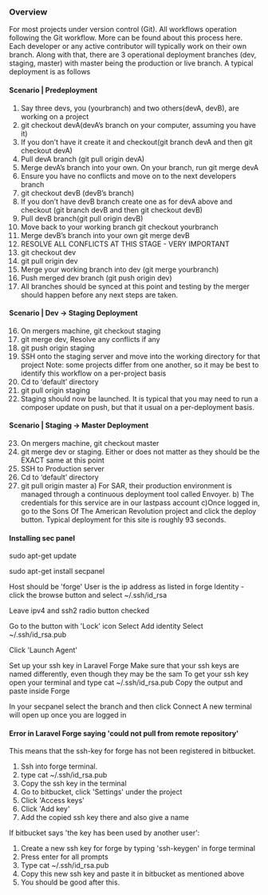 ### Overview
For most projects under version control (Git). All workflows operation following the Git workflow. More can be found about this process here. Each developer or any active contributor will typically work on their own branch. Along with that, there are 3 operational deployment branches (dev, staging, master) with master being the production or live branch. A typical deployment is as follows

#### Scenario | Predeployment
1. Say three devs, you (yourbranch) and two others(devA, devB), are working on a project
2. git checkout devA(devA’s branch on your computer, assuming you have it)
3. If you don’t have it create it and checkout(git branch devA and then git checkout devA)
4. Pull devA branch (git pull origin devA)
5. Merge devA’s branch into your own. On your branch, run git merge devA 
6. Ensure you have no conflicts and move on to the next developers branch
7. git checkout devB (devB’s branch)
8. If you don’t have devB branch create one as for devA above and checkout (git branch devB and then git checkout devB)
9. Pull devB branch(git pull origin devB)
10. Move back to your working branch git checkout yourbranch
11. Merge devB’s branch into your own git merge devB
12. RESOLVE ALL CONFLICTS AT THIS STAGE - VERY IMPORTANT
13. git checkout dev
14. git pull origin dev
15. Merge your working branch into dev (git merge yourbranch)
16. Push merged dev branch (git push origin dev)
17. All branches should be synced at this point and testing by the merger should happen before any next steps are taken.

#### Scenario | Dev -> Staging Deployment
16. On mergers machine, git checkout staging
17. git merge dev, Resolve any conflicts if any
18. git push origin staging
19. SSH onto the staging server and move into the working directory for that project
    Note: some projects differ from one another, so it may be best to identify this workflow on a per-project basis
20. Cd to ‘default’ directory
21. git pull origin staging
22. Staging should now be launched. It is typical that you may need to run a composer update on push, but that it usual on a per-deployment basis. 


#### Scenario | Staging -> Master Deployment

23. On mergers machine, git checkout master
24. git merge dev or staging. Either or does not matter as they should be the EXACT same at this point
25. SSH to Production server
26. Cd to ‘default’ directory
27. git pull origin master
    a) For SAR, their production environment is managed through a continuous deployment tool called Envoyer.
    b) The credentials for this service are in our lastpass account
    c)Once logged in, go to the Sons Of The American Revolution project and click the deploy button. Typical deployment for this site is roughly 93 seconds.
    
    
#### Installing sec panel
sudo apt-get update


sudo apt-get install secpanel


Host should be 'forge'
User is the ip address as listed in forge
Identity - click the browse button and select ~/.ssh/id_rsa

Leave ipv4 and ssh2 radio button checked

Go to the button with 'Lock' icon
Select Add identity
Select ~/.ssh/id_rsa.pub

Click 'Launch Agent'

Set up your ssh key in Laravel Forge
Make sure that your ssh keys are named differently, even though they may be the sam
To get your ssh key open your terminal and type cat ~/.ssh/id_rsa.pub
Copy the output and paste inside Forge

In your secpanel select the branch and then click Connect
A new terminal will open up once you are logged in

#### Error in Laravel Forge saying 'could not pull from remote repository'

This means that the ssh-key for forge has not been registered in bitbucket. 

1. Ssh into forge terminal.
2. type cat ~/.ssh/id_rsa.pub
3. Copy the ssh key in the terminal
4. Go to bitbucket, click 'Settings' under the project
5. Click 'Access keys'
6. Click 'Add key'
7. Add the copied ssh key there and also give a name

If bitbucket says 'the key has been used by another user':

1. Create a new ssh key for forge by typing 'ssh-keygen' in forge terminal
2. Press enter for all prompts
3. Type cat ~/.ssh/id_rsa.pub
4. Copy this new ssh key and paste it in bitbucket as mentioned above
5. You should be good after this.



